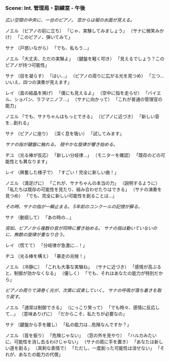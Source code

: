 ### Scene: Int. 管理局・訓練室 - 午後

_広い空間の中央に、一台のピアノ。_
_窓からは堀の水面が見える。_

ノエル
（ピアノの前に立ち）
「じゃ、実験してみましょう」
（サナに微笑みかけ）
「このピアノ、弾いてみて」

サナ
（戸惑いながら）
「でも、私もう...」

ノエル
「大丈夫、ただの実験よ」
（鍵盤を軽く叩き）
「見えるでしょう？このピアノが持つ可能性」

サナ
（目を凝らす）
「はい...」
（ピアノの周りに広がる光を見つめ）
「三つ...いいえ、四つの演奏が見えます」

レイ
（首の結晶を掲げ）
「僕にも見えるよ」
（空中に指を走らせ）
「バイエル、ショパン、ラフマニノフ...」
（サナに向かって）
「これが普通の管理官の能力」

ノエル
「でも、サナちゃんはもっとできる」
（ピアノに近づき）
「新しい音を...創れる」

サナ
（ピアノに座り）
（深く息を吸い）
「試してみます」

_サナの指が鍵盤に触れる。_
_穏やかな旋律が響き始める。_

ヂユ
（光る棒が反応）
「新しい分岐律...」
（モニターを確認）
「既存のどの可能性とも異なります」

レイ
（興奮した様子で）
「すごい！完全に新しい曲！」

ノエル
（満足げに）
「これが、サナちゃんの本当の力」
（説明するように）
「私たちは既存の可能性を見たり、組み合わせたりはできる」
（サナの演奏を見つめ）
「でも、完全に新しい可能性を創ることは...」

_その時、サナの指が一瞬止まる。_
_5年前のコンクールの記憶が蘇る。_

サナ
（動揺して）
「あの時の...」

_突如、ピアノから複数の音が同時に響き始める。_
_サナの指は動いていないのに、無数の旋律が重なり合う。_

レイ
（慌てて）
「分岐律が急激に...！」

ヂユ
（光る棒を構え）
「暴走の兆候！」

ノエル
（冷静に）
「これも大事な実験ね」
（サナに近づき）
「感情が高ぶると、制御が効かなくなる」
（優しく）
「でも、それはあなたの能力が特別だから」

_ピアノの周りで渦巻く光が、次第に収束していく。_
_サナの呼吸が落ち着きを取り戻す。_

ノエル
「通常は制御できる」
（にっこり笑って）
「でも時々、感情に反応して...」
（意味ありげに）
「だからこそ、私たちが必要なの」

サナ
（鍵盤から手を離し）
「私の能力は...危険なんですか？」

ノエル
（首を振り）
「危険じゃない」
（窓の外を見やり）
「ハルカみたいに、可能性を消し去るわけじゃない」
（サナの肩に手を置き）
「あなたは新しい道を創る」
（真剣な表情で）
「ただし、一度創った可能性は消せない」
「それが、あなたの能力の代償」
